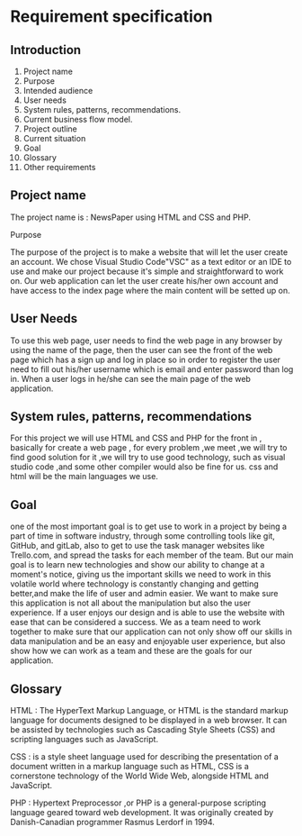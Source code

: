 # Requirement specification
## **Introduction**

1. Project name
2. Purpose
3. Intended audience
4. User needs
5. System rules, patterns, recommendations.
6. Current business flow model.
7. Project outline
8. Current situation
9. Goal
10. Glossary
11. Other requirements

## Project name
The project name is : NewsPaper using HTML and CSS and PHP.

Purpose

The purpose of the project is to make a website that will let the user create an account.
We chose Visual Studio Code"VSC" as a text editor or an IDE to use and make our project because it's simple and straightforward to work on. 
Our web application can let the user create his/her own account and have access to the index page where the main content will be setted up on.


## User Needs
To use this web page, user needs to find the web page in any browser by using the name of the page, then the user can see the front of the web page which has a sign up and log in place so in order to register the user need to fill out his/her username which is email and enter password than log in. When a user logs in he/she can see the main page of the web application.

## System rules, patterns, recommendations

For this project we will use HTML and CSS and PHP for the front in , basically for create a web page , for every problem ,we meet ,we will try to find good solution for it ,we will try to use good technology, such as visual studio code ,and some other compiler would also be fine for us. css and html will be the main languages we use.

## Goal

one of the most important goal is to get use to work in a project by being a part of time in software industry, through some controlling tools like git, GitHub, and gitLab, also to get to use the task manager websites like Trello.com, and spread the tasks for each member of the team.
But our main goal is to learn new technologies and show our ability to change at a moment's notice, giving us the important skills we need to work in this volatile world where technology is constantly changing and getting better,and make the life of user and admin easier.
We want to make sure this application is not all about the manipulation but also the user experience. If a user enjoys our design and is able to use the website with ease that can be considered a success.
We as a team need to work together to make sure that our application can not only show off our skills in data manipulation and be an easy and enjoyable user experience, but also show how we can work as a team and these are the goals for our application.


## Glossary

HTML : The HyperText Markup Language, or HTML is the standard markup language for documents designed to be displayed in a web browser. It can be assisted by technologies such as Cascading Style Sheets (CSS) and scripting languages such as JavaScript.

CSS : is a style sheet language used for describing the presentation of a document written in a markup language such as HTML, CSS is a cornerstone technology of the World Wide Web, alongside HTML and JavaScript.

PHP : Hypertext Preprocessor ,or PHP is a general-purpose scripting language geared toward web development. It was originally created by Danish-Canadian programmer Rasmus Lerdorf in 1994.


